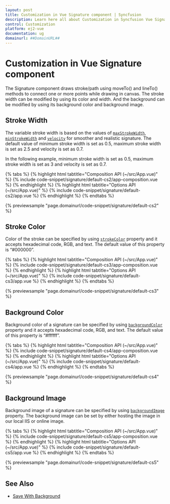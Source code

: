 ```yaml
---
layout: post
title: Customization in Vue Signature component | Syncfusion
description: Learn here all about Customization in Syncfusion Vue Signature component of Syncfusion Essential JS 2 and more.
control: Customization 
platform: ej2-vue
documentation: ug
domainurl: ##DomainURL##
---
```


# Customization in Vue Signature component

The Signature component draws stroke/path using moveTo() and lineTo() methods to connect one or more points while drawing in canvas. The stroke width can be modified by using its color and width. And the background can be modified by using its background color and background image.

## Stroke Width

The variable stroke width is based on the values of [`maxStrokeWidth`](https://ej2.syncfusion.com/vue/documentation/api/signature/#maxstrokewidth), [`minStrokeWidth`](https://ej2.syncfusion.com/vue/documentation/api/signature/#minstrokewidth) and [`velocity`](https://ej2.syncfusion.com/vue/documentation/api/signature/#velocity) for smoother and realistic signature. The default value of minimum stroke width is set as 0.5, maximum stroke width is set as 2.5 and velocity is set as 0.7.

In the following example, minimum stroke width is set as 0.5, maximum stroke width is set as 3 and velocity is set as 0.7.

{% tabs %}
{% highlight html tabtitle="Composition API (~/src/App.vue)" %}
{% include code-snippet/signature/default-cs2/app-composition.vue %}
{% endhighlight %}
{% highlight html tabtitle="Options API (~/src/App.vue)" %}
{% include code-snippet/signature/default-cs2/app.vue %}
{% endhighlight %}
{% endtabs %}
        
{% previewsample "page.domainurl/code-snippet/signature/default-cs2" %}

## Stroke Color

Color of the stroke can be specified by using [`strokeColor`](https://ej2.syncfusion.com/vue/documentation/api/signature/#strokecolor) property and it accepts hexadecimal code, RGB, and text. The default value of this property is “#000000”.

{% tabs %}
{% highlight html tabtitle="Composition API (~/src/App.vue)" %}
{% include code-snippet/signature/default-cs3/app-composition.vue %}
{% endhighlight %}
{% highlight html tabtitle="Options API (~/src/App.vue)" %}
{% include code-snippet/signature/default-cs3/app.vue %}
{% endhighlight %}
{% endtabs %}
        
{% previewsample "page.domainurl/code-snippet/signature/default-cs3" %}

## Background Color

Background color of a signature can be specified by using [`backgroundColor`](https://ej2.syncfusion.com/vue/documentation/api/signature/#backgroundcolor) property and it accepts hexadecimal code, RGB, and text. The default value of this property is “#ffffff”.

{% tabs %}
{% highlight html tabtitle="Composition API (~/src/App.vue)" %}
{% include code-snippet/signature/default-cs4/app-composition.vue %}
{% endhighlight %}
{% highlight html tabtitle="Options API (~/src/App.vue)" %}
{% include code-snippet/signature/default-cs4/app.vue %}
{% endhighlight %}
{% endtabs %}
        
{% previewsample "page.domainurl/code-snippet/signature/default-cs4" %}

## Background Image

Background image of a signature can be specified by using [`backgroundImage`](https://ej2.syncfusion.com/vue/documentation/api/signature/#backgroundimage) property. The background image can be set by either hosting the image in our local IIS or online image.

{% tabs %}
{% highlight html tabtitle="Composition API (~/src/App.vue)" %}
{% include code-snippet/signature/default-cs5/app-composition.vue %}
{% endhighlight %}
{% highlight html tabtitle="Options API (~/src/App.vue)" %}
{% include code-snippet/signature/default-cs5/app.vue %}
{% endhighlight %}
{% endtabs %}
        
{% previewsample "page.domainurl/code-snippet/signature/default-cs5" %}

## See Also

* [Save With Background](./open-save#save-with-background)